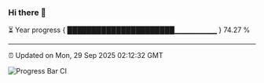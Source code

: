 ### Hi there 👋

⏳ Year progress { ██████████████████████▁▁▁▁▁▁▁▁ } 74.27 %

---

⏰ Updated on Mon, 29 Sep 2025 02:12:32 GMT

![Progress Bar CI](https://github.com/IshwaranRudhara/GIT-ACTION/workflows/Progress%20Bar%20CI/badge.svg)
